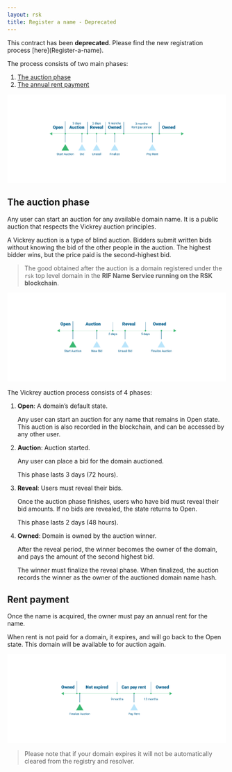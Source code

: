 ```yaml
---
layout: rsk
title: Register a name - Deprecated
---
```


<div class="alert alert-danger">
    This contract has been <b>deprecated</b>. Please find the new registration process [here](Register-a-name).
</div>

The process consists of two main phases:

1. [The auction phase](#the-auction-phase)
2. [The annual rent payment](#the-storage-rent-payment)

<img src="/assets/img/rns/phases.png" class="img-fluid" alt="phases" />

## The auction phase

Any user can start an auction for any available domain name. It is a public auction that respects the Vickrey auction principles.

A Vickrey auction is a type of blind auction. Bidders submit written bids without knowing the bid of the other people in the auction. The highest bidder wins, but the price paid is the second-highest bid.

> The good obtained after the auction is a domain registered under the `rsk` top level domain in the **RIF Name Service running on the RSK blockchain**.

<img src="/assets/img/rns/auction-phase.png" class="img-fluid" alt="auction-phase" />

The Vickrey auction process consists of 4 phases:

1. **Open**: A domain’s default state.

    Any user can start an auction for any name that remains in Open state. This auction is also recorded in the blockchain, and can be accessed by any other user.

2. **Auction**: Auction started.

    Any user can place a bid for the domain auctioned.

    This phase lasts 3 days (72 hours).

3. **Reveal**: Users must reveal their bids.

    Once the auction phase finishes, users who have bid must reveal their bid amounts. If no bids are revealed, the state returns to Open.

    This phase lasts 2 days (48 hours).

4. **Owned**: Domain is owned by the auction winner.

    After the reveal period, the winner becomes the owner of the domain, and pays the amount of the second highest bid.

    The winner must finalize the reveal phase. When finalized, the auction records the winner as the owner of the auctioned domain name hash.

## Rent payment

Once the name is acquired, the owner must pay an annual rent for the name.

When rent is not paid for a domain, it expires, and will go back to the Open state. This domain will be available to for auction again.

<img src="/assets/img/rns/rent-phase.png" class="img-fluid" alt="rent-phase" />

> Please note that if your domain expires it will not be automatically cleared from the registry and resolver.

